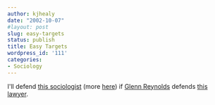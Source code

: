 ```yaml
---
author: kjhealy
date: "2002-10-07"
#layout: post
slug: easy-targets
status: publish
title: Easy Targets
wordpress_id: '111'
categories:
- Sociology
---
```


I'll defend [this sociologist](http://www.instapundit.com/archives/004524.php) (more [here](http://timblair.blogspot.com/2002_10_06_timblair_archive.html#82643419)) if [Glenn Reynolds](http://www.instapundit.com) defends [this lawyer](http://www.usatoday.com/news/nation/2002-07-26-fast-food-suit_x.htm).
